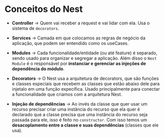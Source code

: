 # Conceitos do Nest

- **Controller** -> Quem vai receber a request e vai lidar com ela. Usa o sistema de `decorators`.

- **Services** -> Camada em que colocamos as regras de negócio da aplicação, que podem ser entendido como os useCases.

- **Modules** -> Cada funcionalidade/entidade (ou até feature) é separado, sendo usado para organizar e segregar a aplicação. Além disso o `Nest Module` é o responsável por **instanciar e gerenciar as injeções de dependência do módulo**.

- **Decorators** -> O Nest usa a arquitetura de decorators, que são funções e classes especiais que recebem as classes que estão abaixo dele para injetalo em uma função expecífica. Usado principalmente para conectar a funcionalidade que criamos com a arquitetura Nest.

- **Injeção de dependências** -> Ao invés da classe que quer usar um recurso precisar criar uma instância do recurso que ela quer é declarado que a classe precisa que uma instância do recurso seja passada para ele, isso é feito no `constructor`. Com isso temos um **desacoplamento entre a classe e suas dependências** (classes que ele usa).
